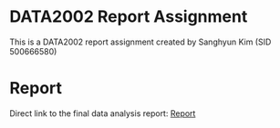 # DATA2002 Report Assignment
This is a DATA2002 report assignment created by Sanghyun Kim (SID 500666580)

# Report
Direct link to the final data analysis report: [Report](https://sanghyunkim1.github.io/DATA2002-report-assignment/data2002_report.html)
